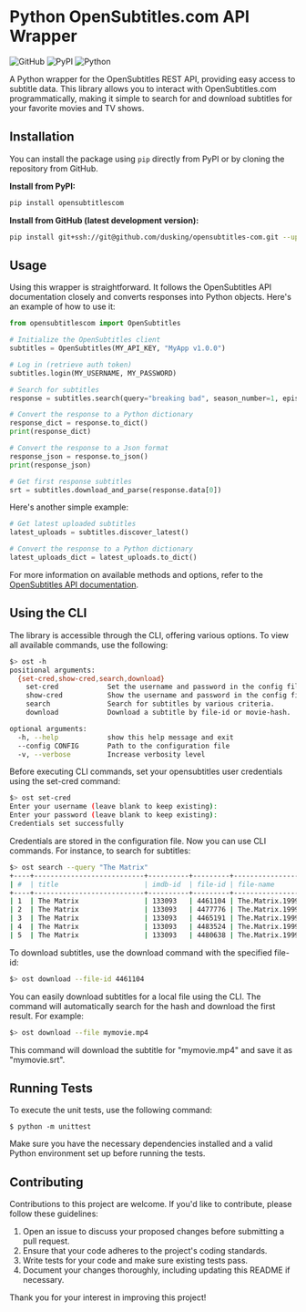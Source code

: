 # Python OpenSubtitles.com API Wrapper

![GitHub](https://img.shields.io/github/license/dusking/opensubtitles-com)
![PyPI](https://img.shields.io/pypi/v/opensubtitlescom)
![Python](https://img.shields.io/pypi/pyversions/opensubtitlescom)

A Python wrapper for the OpenSubtitles REST API, providing easy access to subtitle data.
This library allows you to interact with OpenSubtitles.com programmatically,
making it simple to search for and download subtitles for your favorite movies and TV shows.

## Installation

You can install the package using `pip` directly from PyPI or by cloning the repository from GitHub.

**Install from PyPI:**

```bash
pip install opensubtitlescom
```

**Install from GitHub (latest development version):**

```bash
pip install git+ssh://git@github.com/dusking/opensubtitles-com.git --upgrade
```

## Usage

Using this wrapper is straightforward.
It follows the OpenSubtitles API documentation closely and converts responses into Python objects.
Here's an example of how to use it:

```python
from opensubtitlescom import OpenSubtitles

# Initialize the OpenSubtitles client
subtitles = OpenSubtitles(MY_API_KEY, "MyApp v1.0.0")

# Log in (retrieve auth token)
subtitles.login(MY_USERNAME, MY_PASSWORD)

# Search for subtitles
response = subtitles.search(query="breaking bad", season_number=1, episode_number=1, languages="en")

# Convert the response to a Python dictionary
response_dict = response.to_dict()
print(response_dict)

# Convert the response to a Json format
response_json = response.to_json()
print(response_json)

# Get first response subtitles
srt = subtitles.download_and_parse(response.data[0])
```

Here's another simple example:
```python
# Get latest uploaded subtitles
latest_uploads = subtitles.discover_latest()

# Convert the response to a Python dictionary
latest_uploads_dict = latest_uploads.to_dict()
```

For more information on available methods and options,
refer to the [OpenSubtitles API documentation](https://api.opensubtitles.com/).

## Using the CLI

The library is accessible through the CLI, offering various options.
To view all available commands, use the following:

```bash
$> ost -h
positional arguments:
  {set-cred,show-cred,search,download}
    set-cred            Set the username and password in the config file.
    show-cred           Show the username and password in the config file.
    search              Search for subtitles by various criteria.
    download            Download a subtitle by file-id or movie-hash.

optional arguments:
  -h, --help            show this help message and exit
  --config CONFIG       Path to the configuration file
  -v, --verbose         Increase verbosity level
```

Before executing CLI commands, set your opensubtitles user credentials using the set-cred command:

```bash
$> ost set-cred
Enter your username (leave blank to keep existing):
Enter your password (leave blank to keep existing):
Credentials set successfully
```

Credentials are stored in the configuration file.
Now you can use CLI commands. For instance, to search for subtitles:

```bash
$> ost search --query "The Matrix"
+----+---------------------------+----------+---------+------------------------------------------------------------------------+
| #  | title                     | imdb-id  | file-id | file-name                                                              |
+----+---------------------------+----------+---------+------------------------------------------------------------------------+
| 1  | The Matrix                | 133093   | 4461104 | The.Matrix.1999.720p.HDDVD.DTS.x264-ESiR.ENG                           |
| 2  | The Matrix                | 133093   | 4477776 | The.Matrix.1999.Subtitles.YIFY                                         |
| 3  | The Matrix                | 133093   | 4465191 | The.Matrix.1999.BluRay.1080p.x264.DTS-WiKi.ENG                         |
| 4  | The Matrix                | 133093   | 4483524 | The.Matrix.1999.1080p.BrRip.x264.YIFY.en                               |
| 5  | The Matrix                | 133093   | 4480638 | The.Matrix.1999.1080p.BluRay.x264-CtrlHD.eng-sdh                       |
```

To download subtitles, use the download command with the specified file-id:

```bash
$> ost download --file-id 4461104
```

You can easily download subtitles for a local file using the CLI.
The command will automatically search for the hash and download the first result. For example:

```bash
$> ost download --file mymovie.mp4
```

This command will download the subtitle for "mymovie.mp4" and save it as "mymovie.srt".

## Running Tests

To execute the unit tests, use the following command:

```
$ python -m unittest
```

Make sure you have the necessary dependencies installed and a valid Python environment set up before running the tests.

## Contributing

Contributions to this project are welcome. If you'd like to contribute, please follow these guidelines:

1. Open an issue to discuss your proposed changes before submitting a pull request.
2. Ensure that your code adheres to the project's coding standards.
3. Write tests for your code and make sure existing tests pass.
4. Document your changes thoroughly, including updating this README if necessary.

Thank you for your interest in improving this project!
